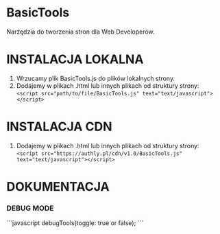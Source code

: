 # BasicTools
Narzędzia do tworzenia stron dla Web Developerów.

# INSTALACJA LOKALNA
1. Wrzucamy plik BasicTools.js do plików lokalnych strony.
2. Dodajemy w plikach .html lub innych plikach od struktury strony:<br>``<script src="path/to/file/BasicTools.js" text="text/javascript"></script>``

# INSTALACJA CDN
1. Dodajemy w plikach .html lub innych plikach od struktury strony:<br>``<script src="https://authly.pl/cdn/v1.0/BasicTools.js" text="text/javascript"></script>``

# DOKUMENTACJA
<h3>DEBUG MODE</h3>
```javascript
debugTools(toggle: true or false);
```
